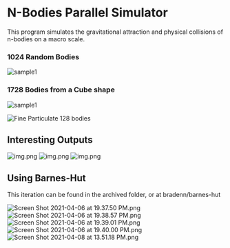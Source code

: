# N-Bodies Parallel Simulator

This program simulates the gravitational attraction and physical collisions of n-bodies on a macro scale.


### 1024 Random Bodies
![sample1](./docs/Screenshot%202022-12-14%20at%2011.23.19%20AM.png)


### 1728 Bodies from a Cube shape
![sample1](./docs/Screenshot%202022-12-14%20at%2011.28.31%20AM.png)


![Fine Particulate 128 bodies](./docs/img.png)

## Interesting Outputs

![img.png](./docs/interesting/img.png) ![img.png](./docs/interesting/img2.png) ![img.png](./docs/interesting/img3.png)

## Using Barnes-Hut
This iteration can be found in the archived folder, or at bradenn/barnes-hut

![Screen Shot 2021-04-06 at 19.37.50 PM.png](docs%2Fbarns%2FScreen%20Shot%202021-04-06%20at%2019.37.50%20PM.png)
![Screen Shot 2021-04-06 at 19.38.57 PM.png](docs%2Fbarns%2FScreen%20Shot%202021-04-06%20at%2019.38.57%20PM.png)
![Screen Shot 2021-04-06 at 19.39.01 PM.png](docs%2Fbarns%2FScreen%20Shot%202021-04-06%20at%2019.39.01%20PM.png)
![Screen Shot 2021-04-06 at 19.40.00 PM.png](docs%2Fbarns%2FScreen%20Shot%202021-04-06%20at%2019.40.00%20PM.png)
![Screen Shot 2021-04-08 at 13.51.18 PM.png](docs%2Fbarns%2FScreen%20Shot%202021-04-08%20at%2013.51.18%20PM.png)
